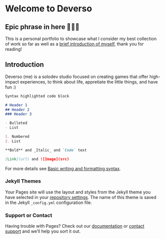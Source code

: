 # Welcome to Deverso
## Epic phrase in here 🤷‍♂️😎

This is a personal portfolio to showcase what I consider my best collection of work so far as well as a [brief introduction of myself](https://github.com/JoanDGG/JoanDGG.github.io/blob/main/README.md#introduction), thank you for reading!

## Introduction

Deverso (me) is a solodev studio focused on creating games that offer high-impact experiences, to think about life, appretiate the little things, and have fun :)

```markdown
Syntax highlighted code block

# Header 1
## Header 2
### Header 3

- Bulleted
- List

1. Numbered
2. List

**Bold** and _Italic_ and `Code` text

[Link](url) and ![Image](src)
```

For more details see [Basic writing and formatting syntax](https://docs.github.com/en/github/writing-on-github/getting-started-with-writing-and-formatting-on-github/basic-writing-and-formatting-syntax).

### Jekyll Themes

Your Pages site will use the layout and styles from the Jekyll theme you have selected in your [repository settings](https://github.com/JoanDGG/JoanDGG.github.io/settings/pages). The name of this theme is saved in the Jekyll `_config.yml` configuration file.

### Support or Contact

Having trouble with Pages? Check out our [documentation](https://docs.github.com/categories/github-pages-basics/) or [contact support](https://support.github.com/contact) and we’ll help you sort it out.
